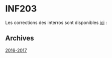 # INF203

Les corrections des interros sont disponibles [ici](interros) :

## Archives

[2016-2017](https://github.com/VLambret/INF203/tree/2016-2017)
